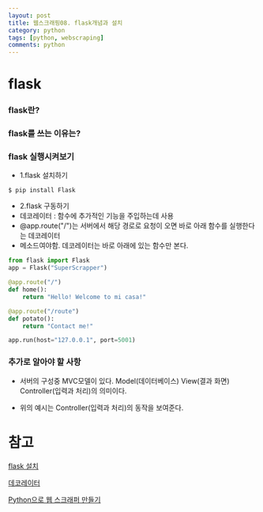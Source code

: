 ```yaml
---
layout: post
title: 웹스크래핑08. flask개념과 설치
category: python
tags: [python, webscraping]
comments: python
---
```


# flask

### flask란?

### flask를 쓰는 이유는?

### flask 실행시켜보기

- 1.flask 설치하기

```
$ pip install Flask
```

- 2.flask 구동하기
- 데코레이터 : 함수에 추가적인 기능을 주입하는데 사용
- @app.route("/")는 서버에서 해당 경로로 요청이 오면 바로 아래 함수를 실행한다는 데코레이터
- 메소드여야함. 데코레이터는 바로 아래에 있는 함수만 본다.

```python
from flask import Flask
app = Flask("SuperScrapper")

@app.route("/")
def home():
    return "Hello! Welcome to mi casa!"

@app.route("/route")
def potato():
    return "Contact me!"

app.run(host="127.0.0.1", port=5001)
```

### 추가로 알아야 할 사항

- 서버의 구성중 MVC모델이 있다. Model(데이터베이스) View(결과 화면) Controller(입력과 처리)의 의미이다.

- 위의 예시는 Controller(입력과 처리)의 동작을 보여준다.

# 참고

[flask 설치](https://flask.palletsprojects.com/en/1.1.x/installation/)

[데코레이터](https://flask-docs-kr.readthedocs.io/ko/latest/patterns/viewdecorators.html)

[Python으로 웹 스크래퍼 만들기](https://nomadcoders.co/python-for-beginners/lectures/118)

